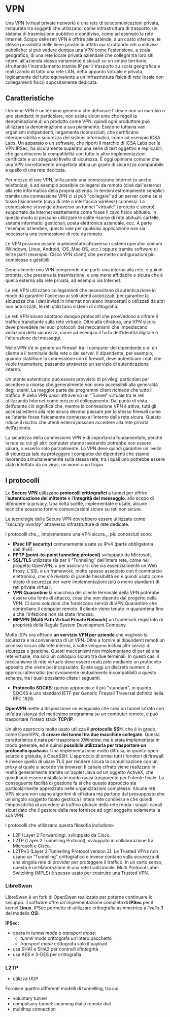 # VPN

Una VPN (virtual private network) è una rete di telecomunicazioni privata, instaurata tra soggetti che utilizzano, come infrastruttura di trasporto, un sistema di trasmissione pubblico e condiviso, come ad esempio la rete Internet. Scopo delle reti VPN è offrire alle aziende, a un costo inferiore, le stesse possibilità delle linee private in affitto ma sfruttando reti condivise pubbliche: si può vedere dunque una VPN come l'estensione, a scala geografica, di una rete locale privata aziendale che colleghi tra loro siti interni all'azienda stessa variamente dislocati su un ampio territorio, sfruttando l'instradamento tramite IP per il trasporto su scala geografica e realizzando di fatto una rete LAN, detta appunto virtuale e privata, logicamente del tutto equivalente a un'infrastruttura fisica di rete (ossia con collegamenti fisici) appositamente dedicata.

## Caratteristiche

l termine VPN è un termine generico che definisce l'idea e non un marchio o uno standard; in particolare, non esiste alcun ente che regoli la denominazione di un prodotto come VPN: quindi ogni produttore può utilizzare la denominazione a suo piacimento. Esistono tuttavia vari organismi indipendenti, largamente riconosciuti, che certificano interoperabilità e sicurezza dei sistemi informatici, come ad esempio ICSA Labs. Un apparato o un software, che riporti il marchio di ICSA Labs per le VPN IPSec, ha sicuramente superato una serie di test oggettivi e replicabili, che garantiscono la compatibilità con tutte le altre implementazioni certificate e un adeguato livello di sicurezza. È oggi opinione comune che una VPN correttamente progettata abbia un grado di sicurezza comparabile a quello di una rete dedicata.

Per mezzo di una VPN, utilizzando una connessione Internet (o anche telefonica), è ad esempio possibile collegarsi da remoto (cioè dall'esterno) alla rete informatica della propria azienda. In termini estremamente semplici: tramite una connessione VPN ci si può "collegare" ad un server come se si fosse fisicamente (cavo di rete o interfaccia wireless) connessi. La connessione si svolge attraverso un tunnel "virtuale" (protetto e sicuro) supportato da internet esattamente come fosse il cavo fisico abituale. In questo modo si possono utilizzare le solite risorse di rete abituali: cartelle, sistemi informatici gestionali, posta elettronica aziendale, ecc. A parte l'esempio aziendale, questo vale per qualsiasi applicazione ove sia necessaria una connessione di rete da remoto.

Le VPN possono essere implementate attraverso i sistemi operativi comuni (Windows, Linux, Android, iOS, Mac OS, ecc.) oppure tramite software di terze parti (esempio: Cisco VPN client) che permette configurazioni più complesse e gestibili.

Generalmente una VPN comprende due parti: una interna alla rete, e quindi protetta, che preserva la trasmissione, e una meno affidabile e sicura che è quella esterna alla rete privata, ad esempio via Internet.

Le reti VPN utilizzano collegamenti che necessitano di autenticazione in modo da garantire l'accesso ai soli utenti autorizzati; per garantire la sicurezza che i dati inviati in Internet non siano intercettati o utilizzati da altri non autorizzati, le reti utilizzano sistemi di crittografia.

Le reti VPN sicure adottano dunque protocolli che provvedono a cifrare il traffico transitante sulla rete virtuale. Oltre alla cifratura, una VPN sicura deve prevedere nei suoi protocolli dei meccanismi che impediscano violazioni della sicurezza, come ad esempio il furto dell'identità digitale o l'alterazione dei messaggi.

Nelle VPN c’è in genere un firewall tra il computer del dipendente o di un cliente e il terminale della rete o del server. Il dipendente, per esempio, quando stabilisce la connessione con il firewall, deve autenticare i dati che vuole trasmettere, passando attraverso un servizio di autenticazione interno.

Un utente autenticato può essere provvisto di privilegi particolari per accedere a risorse che generalmente non sono accessibili alla generalità degli utenti. La maggior parte dei programmi client richiede che tutto il traffico IP della VPN passi attraverso un “Tunnel” virtuale tra le reti utilizzando Internet come mezzo di collegamento. Dal punto di vista dell’utente ciò significa che, mentre la connessione VPN è attiva, tutti gli accessi esterni alla rete sicura devono passare per lo stesso firewall come se l’utente fosse fisicamente connesso all'interno della rete sicura. Questo riduce il rischio che utenti esterni possano accedere alla rete privata dell’azienda.

La sicurezza della connessione VPN è di importanza fondamentale, perché la rete su cui gli altri computer stanno lavorando potrebbe non essere sicura, o esserlo solo parzialmente. La VPN deve quindi garantire un livello di sicurezza tale da proteggere i computer dei dipendenti che stanno lavorando simultaneamente sulla stessa rete, tra i quali uno potrebbe essere stato infettato da un virus, un worm o un trojan.

## I protocolli

Le __Secure VPN__ utilizzano __protocolli crittografici__ a tunnel per offrire l’__autenticazione del mittente__ e l’__integrità del messaggio__, allo scopo di difendere la privacy. Una volta scelte, implementate e usate, alcune tecniche possono fornire comunicazioni sicure su reti non sicure.

Le tecnologie delle Secure VPN dovrebbero essere utilizzate come _“security overlay”_ attraverso infrastrutture di rete dedicate.

I protocolli che__ implementano una VPN sicura__ più conosciuti sono:

- __IPsec (IP security)__ comunemente usate su IPv4 (parte obbligatoria dell'IPv6).
- __PPTP (point-to-point tunneling protocol)__ sviluppato da Microsoft.
- __SSL/TLS__ utilizzate sia per il “Tunneling” dell’intera rete, come nel progetto OpenVPN, o per assicurarsi che sia essenzialmente un Web Proxy. L'SSL è un framework, molto spesso associato con il commercio elettronico, che s'è rivelato di grande flessibilità ed è quindi usato come strato di sicurezza per varie implementazioni (più o meno standard) di reti private virtuali.
- __VPN Quarantine__ la macchina del cliente terminale della VPN potrebbe essere una fonte di attacco, cosa che non dipende dal progetto della VPN. Ci sono soluzioni che forniscono servizi di VPN Quarantine che controllano il computer remoto. Il cliente viene tenuto in quarantena fino a che l'infezione non sia stata rimossa.
- __MPVPN (Multi Path Virtual Private Network)__ un trademark registrato di proprietà della Ragula System Development Company.

Molte ISPs ora offrono __un servizio VPN per aziende__ che vogliono la sicurezza e la convenienza di un VPN. Oltre a fornire ai dipendenti remoti un accesso sicuro alla rete interna, a volte vengono inclusi altri servizi di sicurezza e gestione.
Questi meccanismi non implementano di per sé una rete virtuale, ma solo un colloquio sicuro tra due terminali. In questi casi il meccanismo di rete virtuale deve essere realizzato mediante un protocollo apposito che viene poi incapsulato. Esiste oggi un discreto numero di approcci alternativi (ed ovviamente mutualmente incompatibili) a questo schema, tra i quali possiamo citare i seguenti.

- __Protocollo SOCKS__: questo approccio è il più "standard", in quanto SOCKS è uno standard IETF per Generic Firewall Traversal definito nella RFC 1928.

__OpenVPN__ mette a disposizione un eseguibile che crea un tunnel cifrato con un'altra istanza del medesimo programma su un computer remoto, e può trasportare l'intero stack __TCP/IP__.

Un altro approccio molto usato utilizza il __protocollo SSH__, che è in grado, come OpenVPN, di __creare dei tunnel tra due macchine collegate__. Questa caratteristica è nata per trasportare XWindow, ma è stata implementata in modo generale, ed è quindi __possibile utilizzarla per trasportare un protocollo qualsiasi__. Una implementazione molto diffusa, in quanto open source e gratuita, è OpenSSH.
L'approccio di ormai tutti i fornitori di firewall è invece quello di usare TLS per rendere sicura la comunicazione con un proxy al quale si accede via browser. Il canale cifrato viene realizzato in realtà generalmente tramite un'applet Java od un oggetto ActiveX, che quindi può essere installata in modo quasi trasparente per l'utente finale. La conseguente facilità di gestione fa sì che questo approccio sia particolarmente apprezzato nelle organizzazioni complesse.
Alcune reti VPN sicure non usano algoritmi di cifratura ma partono dal presupposto che un singolo soggetto fidato gestisca l'intera rete condivisa e che quindi l'impossibilità di accedere al traffico globale della rete renda i singoli canali sicuri dato che il gestore della rete fornisce ad ogni soggetto solamente la sua VPN.

I protocolli che utilizzano questa filosofia includono:

* L2F (Layer 2 Forwarding), sviluppato da Cisco.
* L2TP (Layer 2 Tunnelling Protocol), sviluppato in collaborazione tra Microsoft e Cisco.
* L2TPv3 (Layer 2 Tunnelling Protocol version 3). Le Trusted VPNs non usano un “Tunneling” crittografico e invece contano sulla sicurezza di una singola rete di provider per proteggere il traffico. In un certo senso, questa è un’elaborazione di una rete tradizionale.
Multi Protocol Label Switching (MPLS) è spesso usato per costruire una Trusted VPN.

### LibreSwan

LibreSwan è un fork di OpenSwan realizzato per poterne continuare lo sviluppo. Il software offre un'implementazione completa di __IPSec__ per il kernel __Linux__. IPSec permette di utilizzare crittografia asimmetrica a _livello 3_ del modello __OSI__.

__IPSec:__

- opera in _tunnel mode_ o _transport mode_:
    - _tunnel mode_ crittografa un'intero pacchetto
    - _transport mode_ crittografa solo il payload
- usa SHA1 e SHA2 per controlli d'integrità
- usa AES e 3-DES per crittografia

### L2TP

- utilizza UDP

Fornisce quattro differenti modelli di tunnelling, tra cui:

- voluntary tunnel
- compulsory tunnel: incoming dial o remote dial
- multihop connection
